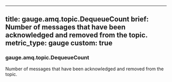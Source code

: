 
---
title: gauge.amq.topic.DequeueCount
brief: Number of messages that have been acknowledged and removed from the topic.
metric_type: gauge
custom: true
---
### gauge.amq.topic.DequeueCount

Number of messages that have been acknowledged and removed from the topic.
